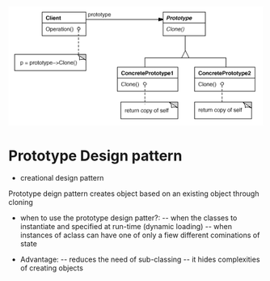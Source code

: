 ![prorotype](./prototypedp.gif)

# Prototype Design pattern 

- creational design pattern 

Prototype deign pattern creates object based on an existing object through cloning 

- when to use the prototype design patter?:
    -- when the classes to instantiate and specified at run-time (dynamic loading)
    -- when instances of aclass can have one of only a fiew different cominations of state 

- Advantage:
    -- reduces the need of sub-classing 
    -- it hides complexities of creating objects 

